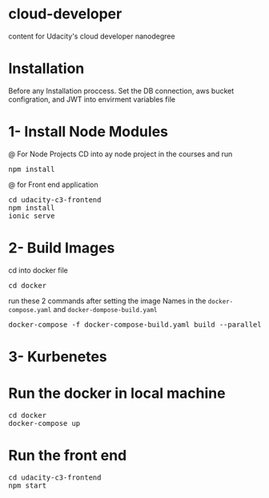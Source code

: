 # cloud-developer
content for Udacity's cloud developer nanodegree

# Installation
Before any Installation proccess.
Set the DB connection, aws bucket configration, and JWT into envirment variables file
 
# 1- Install Node Modules
@ For Node Projects 
CD into ay node project in the courses and run
<pre>
npm install
</pre>

@ for Front end application
<pre>
cd udacity-c3-frontend
npm install
ionic serve
</pre>

# 2- Build Images

cd into docker file
<pre>
cd docker
</pre>
run these 2 commands after setting the image Names in the `docker-compose.yaml` and `docker-dompose-build.yaml`

<pre>
docker-compose -f docker-compose-build.yaml build --parallel
</pre>

# 3- Kurbenetes



# Run the docker in local machine
<pre>
cd docker
docker-compose up
</pre>

# Run the front end
<pre>
cd udacity-c3-frontend
npm start
</pre>



